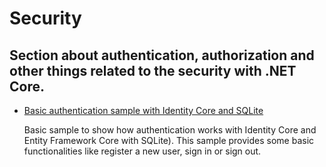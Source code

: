 Security
========

Section about authentication, authorization and other things related to the security with .NET Core.
----------------------------------------------------------------------------------------------------

 * [Basic authentication sample with Identity Core and SQLite](https://github.com/dodyg/practical-aspnetcore/tree/master/projects/security/authentication-with-identity)
 
    Basic sample to show how authentication works with Identity Core and Entity Framework Core with SQLite). This sample provides some basic functionalities like register a new user, sign in or sign out.